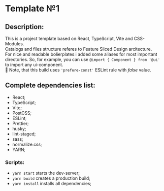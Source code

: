 # Template №1

## Description:

This is a project template based on React, TypeScript, Vite and CSS-Modules.  
Catalogs and files structure referes to Feature Sliced Design arcitecture.  
For nice and readable bolierplates i added some aliases for most important directories. So, for example, you can use `@import { Component } from '@ui'` to import any ui-component.  
:pushpin: Note, that this build uses `'prefere-const'` ESLint rule with _false_ value.

## Complete dependencies list:

- React;
- TypeScript;
- Vite;
- PostCSS;
- ESLint;
- Prettier;
- husky;
- lint-staged;
- sass;
- normalize.css;
- YARN;

### Scripts:

- `yarn start` starts the dev-server;
- `yarn build` creates a production build;
- `yarn install` installs all dependencies;
